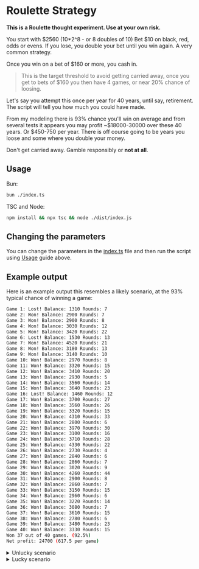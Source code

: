 # Roulette Strategy

**This is a Roulette thought experiment. Use at your own risk.**

You start with \$2560 (10*2^8 - or 8 doubles of 10)
Bet \$10 on black, red, odds or evens.
If you lose, you double your bet until you win again. A very common strategy.

Once you win on a bet of $160 or more, you cash in.
> This is the target threshold to avoid getting carried away, once you get to bets
> of \$160 you then have 4 games, or near 20% chance of loosing.

Let's say you attempt this once per year for 40 years, until say, retirement.
The script will tell you how much you could have made.

From my modeling there is 93% chance you'll win on average and from several tests it appears you may profit ~\$18000-30000 over these 40 years. Or \$450-750 per year.
There is off course going to be years you loose and some where you double your money.

Don't get carried away. Gamble responsibly or **not at all**.

## Usage

Bun:
```sh
bun ./index.ts
```

TSC and Node:
```sh
npm install && npx tsc && node ./dist/index.js
```

## Changing the parameters

You can change the parameters in the [index.ts](./index.ts) file and then run the script using [Usage](#usage) guide above.

## Example output

Here is an example output this resembles a likely scenario, at the 93% typical chance of winning a game:

```sh
Game 1: Lost! Balance: 1310 Rounds: 7
Game 2: Won! Balance: 2900 Rounds: 7
Game 3: Won! Balance: 2900 Rounds: 8
Game 4: Won! Balance: 3030 Rounds: 12
Game 5: Won! Balance: 3420 Rounds: 22
Game 6: Lost! Balance: 1530 Rounds: 13
Game 7: Won! Balance: 4520 Rounds: 21
Game 8: Won! Balance: 3180 Rounds: 13
Game 9: Won! Balance: 3140 Rounds: 10
Game 10: Won! Balance: 2970 Rounds: 8
Game 11: Won! Balance: 3320 Rounds: 15
Game 12: Won! Balance: 3410 Rounds: 20
Game 13: Won! Balance: 2930 Rounds: 5
Game 14: Won! Balance: 3560 Rounds: 14
Game 15: Won! Balance: 3640 Rounds: 23
Game 16: Lost! Balance: 1460 Rounds: 12
Game 17: Won! Balance: 3700 Rounds: 27
Game 18: Won! Balance: 3560 Rounds: 26
Game 19: Won! Balance: 3320 Rounds: 15
Game 20: Won! Balance: 4310 Rounds: 33
Game 21: Won! Balance: 2800 Rounds: 6
Game 22: Won! Balance: 3970 Rounds: 30
Game 23: Won! Balance: 3100 Rounds: 16
Game 24: Won! Balance: 3710 Rounds: 28
Game 25: Won! Balance: 4330 Rounds: 22
Game 26: Won! Balance: 2730 Rounds: 4
Game 27: Won! Balance: 2840 Rounds: 6
Game 28: Won! Balance: 2860 Rounds: 7
Game 29: Won! Balance: 3020 Rounds: 9
Game 30: Won! Balance: 4260 Rounds: 44
Game 31: Won! Balance: 2900 Rounds: 8
Game 32: Won! Balance: 2860 Rounds: 7
Game 33: Won! Balance: 3150 Rounds: 15
Game 34: Won! Balance: 2960 Rounds: 6
Game 35: Won! Balance: 3220 Rounds: 14
Game 36: Won! Balance: 3080 Rounds: 7
Game 37: Won! Balance: 3610 Rounds: 15
Game 38: Won! Balance: 2780 Rounds: 6
Game 39: Won! Balance: 3480 Rounds: 23
Game 40: Won! Balance: 3330 Rounds: 15
Won 37 out of 40 games. (92.5%)
Net profit: 24700 (617.5 per game)
```

<details>
<summary>Unlucky scenario</summary>

```sh
Game 1: Won! Balance: 2950 Rounds: 5
Game 2: Won! Balance: 2800 Rounds: 6
Game 3: Won! Balance: 3210 Rounds: 6
Game 4: Won! Balance: 2980 Rounds: 10
Game 5: Won! Balance: 3040 Rounds: 8
Game 6: Lost! Balance: 1360 Rounds: 9
Game 7: Won! Balance: 2840 Rounds: 5
Game 8: Won! Balance: 3440 Rounds: 19
Game 9: Won! Balance: 4930 Rounds: 33
Game 10: Won! Balance: 4540 Rounds: 46
Game 11: Won! Balance: 2790 Rounds: 6
Game 12: Won! Balance: 3060 Rounds: 8
Game 13: Won! Balance: 2920 Rounds: 6
Game 14: Won! Balance: 3220 Rounds: 14
Game 15: Won! Balance: 2890 Rounds: 9
Game 16: Won! Balance: 4040 Rounds: 11
Game 17: Won! Balance: 2870 Rounds: 8
Game 18: Won! Balance: 3010 Rounds: 8
Game 19: Won! Balance: 3210 Rounds: 11
Game 20: Won! Balance: 2790 Rounds: 4
Game 21: Won! Balance: 2990 Rounds: 8
Game 22: Won! Balance: 3030 Rounds: 8
Game 23: Lost! Balance: 1310 Rounds: 7
Game 24: Lost! Balance: 1330 Rounds: 7
Game 25: Won! Balance: 2750 Rounds: 4
Game 26: Won! Balance: 3170 Rounds: 16
Game 27: Won! Balance: 3090 Rounds: 16
Game 28: Lost! Balance: 1370 Rounds: 9
Game 29: Won! Balance: 3200 Rounds: 16
Game 30: Won! Balance: 2860 Rounds: 7
Game 31: Won! Balance: 4050 Rounds: 33
Game 32: Won! Balance: 4370 Rounds: 38
Game 33: Won! Balance: 3070 Rounds: 10
Game 34: Lost! Balance: 1470 Rounds: 40
Game 35: Won! Balance: 4430 Rounds: 22
Game 36: Won! Balance: 2750 Rounds: 4
Game 37: Won! Balance: 2890 Rounds: 5
Game 38: Won! Balance: 2950 Rounds: 10
Game 39: Won! Balance: 2780 Rounds: 5
Game 40: Won! Balance: 2780 Rounds: 5
Won 35 out of 40 games. (87.5%)
Net profit: 17130 (428.25 per game
```
</details>


<details>
<summary>Lucky scenario</summary>

```sh
Game 0: Won! Balance: 3140 Rounds: 10
Game 1: Won! Balance: 4300 Rounds: 43
Game 2: Won! Balance: 4220 Rounds: 43
Game 3: Won! Balance: 3460 Rounds: 23
Game 4: Won! Balance: 3580 Rounds: 18
Game 5: Won! Balance: 4040 Rounds: 36
Game 6: Won! Balance: 3240 Rounds: 7
Game 7: Won! Balance: 2980 Rounds: 11
Game 8: Won! Balance: 3450 Rounds: 20
Game 9: Won! Balance: 3540 Rounds: 27
Game 10: Won! Balance: 2960 Rounds: 9
Game 11: Won! Balance: 4590 Rounds: 43
Game 12: Won! Balance: 3400 Rounds: 18
Game 13: Won! Balance: 2750 Rounds: 4
Game 14: Won! Balance: 3400 Rounds: 19
Game 15: Won! Balance: 3680 Rounds: 29
Game 16: Won! Balance: 3430 Rounds: 19
Game 17: Won! Balance: 3330 Rounds: 16
Game 18: Won! Balance: 3320 Rounds: 21
Game 19: Won! Balance: 2940 Rounds: 6
Game 20: Won! Balance: 3320 Rounds: 20
Game 21: Won! Balance: 2770 Rounds: 4
Game 22: Lost! Balance: 1360 Rounds: 8
Game 23: Won! Balance: 3440 Rounds: 23
Game 24: Won! Balance: 3210 Rounds: 15
Game 25: Won! Balance: 3320 Rounds: 16
Game 26: Won! Balance: 2850 Rounds: 8
Game 27: Won! Balance: 3400 Rounds: 19
Game 28: Won! Balance: 3510 Rounds: 23
Game 29: Lost! Balance: 1290 Rounds: 7
Game 30: Won! Balance: 4260 Rounds: 40
Game 31: Won! Balance: 2970 Rounds: 9
Game 32: Won! Balance: 3410 Rounds: 24
Game 33: Won! Balance: 3290 Rounds: 18
Game 34: Won! Balance: 2780 Rounds: 5
Game 35: Won! Balance: 3060 Rounds: 12
Game 36: Won! Balance: 3750 Rounds: 17
Game 37: Won! Balance: 3350 Rounds: 11
Game 38: Won! Balance: 2870 Rounds: 9
Game 39: Won! Balance: 2730 Rounds: 4
Won 38 out of 40 games. (95%)
Net profit: 28290 (707.25 per game)
```

> Interestingly, you can still lose some years and still make a higher profit than a scenario where you win every year.
</details>
